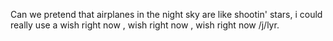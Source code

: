 
Can we pretend that airplanes in the night sky are like shootin' stars, i could really use a wish right now , wish right now , wish right now /j/lyr.